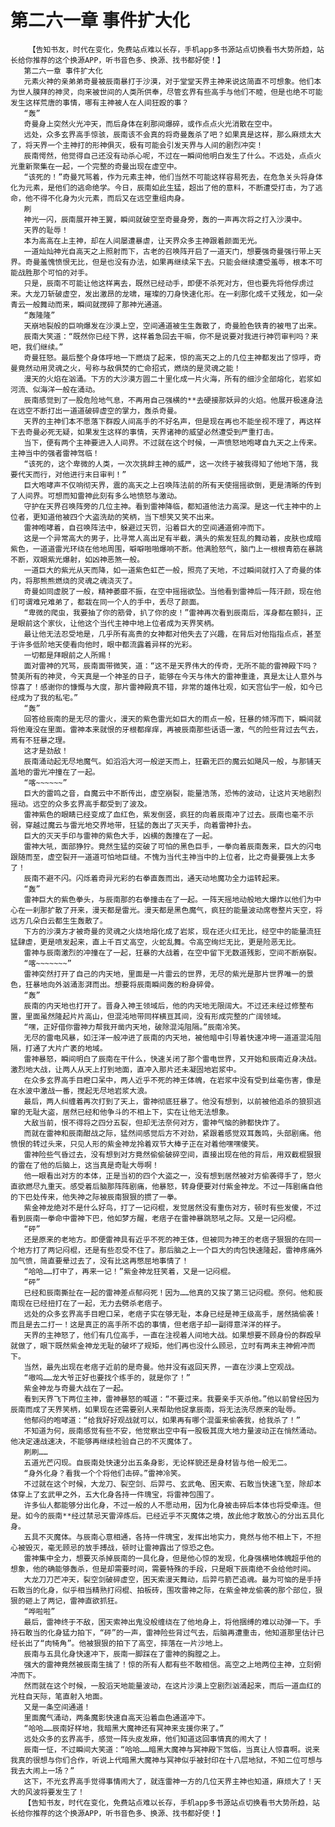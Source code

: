 # 第二六一章 事件扩大化
        【告知书友，时代在变化，免费站点难以长存，手机app多书源站点切换看书大势所趋，站长给你推荐的这个换源APP，听书音色多、换源、找书都好使！】
       第二六一章 事件扩大化
       元素火神的亲弟弟奇曼被辰南暴打于沙漠，对于堂堂天界主神来说这简直不可想象。他们本为世人膜拜的神灵，向来被世间的人类所供奉，尽管玄界有些高手与他们不睦，但是也绝不可能发生这样荒唐的事情，哪有主神被人在人间狂殴的事？
       “轰”
       奇曼身上突然火光冲天，而后身体在刹那间爆碎，或作点点火光消散在空中。
       远处，众多玄界高手惊骇，辰南该不会真的将奇曼轰杀了吧？如果真是这样，那么麻烦太大了，将天界一个主神打的形神俱灭，极有可能会引发天界与人间的剧烈冲突！
       辰南愕然，他觉得自己还没有动杀心呢，不过在一瞬间他明白发生了什么。不远处，点点火光重新聚集在一起，一个完整的奇曼出现在虚空中。
       “该死的！”奇曼咒骂着，作为元素主神，他们当然不可能这样容易死去，在危急关头将身体化为元素，是他们的逃命绝学。今日，辰南如此生猛，超出了他的意料，不断遭受打击，为了逃命，他不得不化身为火元素，而后又在远空重组肉身。
       刷
       神光一闪，辰南展开神王翼，瞬间就破空至奇曼身旁，轰的一声再次将之打入沙漠中。
       天界的耻辱！
       本为高高在上主神，却在人间屡遭暴虐，让天界众多主神跟着颜面无光。
       一道灿灿神光自高天之上照射而下，古老的召唤阵开启了一道天门，想要强奇曼强行带上天界。奇曼羞愧愤恨无比，但是也没有办法，如果再继续呆下去。只能会继续遭受羞辱，根本不可能战胜那个可怕的对手。
       只是，辰南不可能让他这样离去，既然已经动手，即便不杀死对方，但也要先将他俘虏过来。大龙刀斩破虚空，发出激昂的龙啸，璀璨的刀身快速化形。在一刹那化成千丈残龙，如一朵青云一般舞动而来，瞬间就搅碎了那神光通道。
       “轰隆隆”
       天崩地裂般的巨响爆发在沙漠上空，空间通道被生生轰散了，奇曼脸色铁青的被甩了出来。
       辰南大笑道：“既然你已经下界，这样着急回去干嘛，你不是说要对我进行神罚审判吗？来吧，我们继续。”
       奇曼狂怒。最后整个身体呼地一下燃烧了起来，惊的高天之上的几位主神都发出了惊呼，奇曼竟然动用灵魂之火，号称与敌俱焚的亡命招式，燃烧的是灵魂之能！
       漫天的火焰在汹涌。下方的大沙漠方圆二十里化成一片火海，所有的细沙全部熔化，岩浆如河流、似海洋一般在涌动。
       辰南感觉到了一股危险地气息，不再用自己强横的**去硬接那妖异的火焰。他展开极速身法在远空不断打出一道道破碎虚空的掌力，轰杀奇曼。
       天界的主神们本不愿落下群殴人间高手的不好名声，但是现在再也不能坐视不理了，再这样下去奇曼必死无疑，如果发生这样的事情，天界诸神的威望必然遭受到严重打击。
       当下，便有两个主神要进入人间界。不过就在这个时候，一声愤怒地咆哮自九天之上传来。主神当中的强者雷神驾临！
       “该死的，这个卑微的人类，一次次挑衅主神的威严，这一次终于被我得知了他地下落，我要代天而行，对他进行末日审判！”
       巨大咆哮声不仅响彻天界，震的高天之上召唤阵法前的所有天使摇摇欲倒，更是清晰的传到了人间界。可想而知雷神此刻有多么地愤怒与激动。
       守护在天界召唤阵旁的几位主神。看到雷神降临，都知道他法力高深。是这一代主神中的上位者，更知道他被四个大盗洗劫的笑柄，当下想笑又笑不出来。
       雷神咆哮着，自召唤阵法中，躲避过天罚，沿着巨大的空间通道俯冲而下。
       这是一个异常高大的男子，比寻常人高出足有半截，满头的紫发狂乱的舞动着，皮肤也成暗紫色，一道道雷光环绕在他地周围，噼噼啪啪爆响不断。他满脸怒气，脑门上一根根青筋在暴跳不断，双眼紫光爆射，如凶神恶煞一般。
       一道巨大的紫光从天而降，如一道紫色虹芒一般，照亮了天地，不过瞬间就打入了奇曼的体内，将那熊熊燃烧的灵魂之魂浇灭了。
       奇曼如同虚脱了一般，精神萎靡不振，在空中摇摇欲坠。当他看到雷神后一阵汗颜，现在他们可谓难兄难弟了，都栽在同一个人的手中，丢尽了颜面。
       “卑微的爬虫，我要抽了你的筋骨，扒了你的皮！”雷神再次看到辰南后，浑身都在颤抖，正是眼前这个家伙，让他这个当代主神中地上位者成为天界笑柄。
       最让他无法忍受地是，几乎所有高贵的女神都对他失去了兴趣，在背后对他指指点点，甚至于许多低阶地天使看向他时，眼中都流露着异样的光彩。
       一切都是拜眼前之人所赐！
       面对雷神的咒骂，辰南面带微笑，道：“这不是天界伟大的传奇，无所不能的雷神殿下吗？赞美所有的神灵，今天真是一个神圣的日子，能够在今天与伟大的雷神重逢，真是太让人意外与惊喜了！感谢你的慷慨与大度，那片雷神殿真不错，非常的雄伟壮观，如天宫仙宇一般，如今已经成为了我的私宅。”
       “轰”
       回答给辰南的是无尽的雷火，漫天的紫色雷光如巨大的雨点一般，狂暴的倾泻而下，瞬间就将他淹没在里面。雷神本来就恨的牙根都痒痒，再被辰南那些话语一激，气的险些背过去气去，焉有不狂暴之理。
       这才是劲敌！
       辰南涌动起无尽地魔气。如滔滔大河一般逆天而上，狂霸无匹的魔云如飓风一般，与那铺天盖地的雷光冲撞在了一起。
       “喀~~~~~~”
       巨大的雷鸣之音，自魔云中不断传出，虚空崩裂，能量浩荡，恐怖的波动，让这片天地剧烈摇动。远空的众多玄界高手都受到了波及。
       雷神紫色的眼睛已经变成了血红色，紫发倒竖，疯狂的向着辰南冲了过去。辰南也毫不示弱，穿越过魔云与雷光地交界地带，狂猛的轰出了灭天手，向着雷神扑去。
       巨大的灭天手印与雷神的紫色大手，凶横的轰撞在了一起。
       雷神大吼，面部狰狞。竟然生猛的突破了可怕的黑色巨手，一拳向着辰南轰来，巨大的闪电跟随而至，虚空裂开一道道可怕地巨缝。不愧为当代主神当中的上位者，比之奇曼要强上太多了！
       辰南不避不闪。闪烁着奇异光彩的右拳直轰而出，通天动地魔功全力运转起来。
       “轰”
       雷神巨大的紫色拳头，与辰南那的右拳撞击在了一起。一阵天摇地动般地大爆炸以他们为中心在一刹那扩散了开来，漫天都是雷光。漫天都是黑色魔气，疯狂的能量波动席卷整片天空，将远方几朵白云都生生轰散了。
       下方的沙漠方才被奇曼的灵魂之火烧地熔化成了岩浆，现在还火红无比，经空中的能量流狂猛肆虐，更是喷发起来，直上千百丈高空，火蛇乱舞。令高空绚烂无比，更是险恶无比。
       雷神与辰南激烈的冲撞在了一起，狂暴的大战着，在空中留下无数道残影，空间不断崩裂。
       “喀~~~~~~~”
       雷神突然打开了自己的内天地，里面是一片雷云的世界，无尽的紫光是那片世界唯一的景色，狂暴地向外汹涌澎湃而出。想要将辰南瞬间轰的粉身碎骨。
       “轰”
       辰南的内天地也打开了。晋身入神王领域后，他的内天地无限阔大。不过还未经过修整布置，里面虽然隆起片片高山，但混沌地带同样横亘其间，没有形成完整的广阔领域。
       “嘿，正好借你雷神力帮我开凿内天地，破除混沌阻隔。”辰南冷笑。
       无尽的雷电风暴，如汪洋一般冲进了辰南的内天地，被他暗中引导着快速冲垮一道道混沌阻隔，打通了大片广袤的地域。
       雷神暴怒，瞬间明白了辰南在干什么，快速关闭了那个雷电世界，又开始和辰南近身决战。激烈地大战，让两人从天上打到地面，直冲入那片还未凝固地岩浆中。
       在众多玄界高手目瞪口呆中，两人近乎不死的神王体魄，在岩浆中没有受到丝毫伤害，像是在水波中激战一番，搅起无尽地岩浆大浪。
       最后，两人纠缠着再次打到了天上，雷神彻底狂暴了。他没有想到，以前被他追杀的狼狈逃窜的无耻大盗，居然已经和他争斗的不相上下，实在让他无法想象。
       大敌当前，恨不得将之四分五裂，但却无法奈何对方，雷神气恼的肺都快炸了。
       而就在雷神和辰南酣战之际，猛然间感觉后方不对劲，紧跟着感觉双耳轰鸣，头部剧痛。他愤恨的转过头来，只见人形的紫金神龙拎着双节大棒子正在对着他嘿嘿傻笑。
       雷神险些气昏过去，没有想到对方竟然偷偷破碎空间，直接出现在他的背后，用双截棍狠狠的雷在了他的后脑上，这当真是奇耻大辱啊！
       他一眼看出对方的本体，正是当初的四个大盗之一，没有想到居然被对方偷袭得手了，怒火直欲燃尽九重天。感受着后脑那阵阵剧痛，他暴怒，转身便要对付紫金神龙。不过一阵剧痛自他的下巴处传来，他失神之际被辰南狠狠的掼了一拳。
       紫金神龙绝对不是什么好鸟，打了一记闷棍，发觉居然没有重伤对方，顿时有些发傻，不过看到辰南一拳命中雷神下巴，他如梦方醒，老痞子在雷神暴跳怒吼之际。又是一记闷棍。
       “砰”
       还是原来的老地方。即便雷神具有近乎不死的神王体，但被同为神王的老痞子狠狠的在同一个地方打了两记闷棍，还是有些忍受不住了。那后脑之上一个巨大的肉包快速隆起，雷神疼痛外加气愤，简直要晕过去了，没有比这再憋屈地事情了！
       “哈哈……打中了，再来一记！”紫金神龙狂笑着，又是一记闷棍。
       “砰”
       已经和辰南撕扯在一起的雷神差点郁闷死！因为……他真的又挨了第三记闷棍。奈何。他和辰南现在已经扭打在了一起，无力去劈杀老痞子。
       远处的众多玄界高手目瞪口呆，老痞子实在够无耻，本身已经是神王级高手，居然搞偷袭！而且是去二打一！这是真正的高手所不齿的事情，但老痞子却一副得意洋洋的样子。
       天界的主神怒了，他们有几位高手，一直在注视着人间地大战。如果想要不顾身份的群殴早就做了，眼下既然紫金神龙无耻的破坏了规矩，他们再也没什么顾忌，立时有两未主神俯冲而下。
       当然，最先出现在老痞子近前的是奇曼。他并没有返回天界，一直在沙漠上空观战。
       “嗷呜……龙大爷正好也要找个练手的，就是你了！”
       紫金神龙与奇曼大战在了一起。
       看到天界飞下两位主神，雷神暴怒的喊道：“不要过来。我要亲手灭杀他。”他以前曾经因为辰南而成了天界笑柄，如果现在还需要别人来帮助他捉拿辰南，将无法洗尽原来的耻辱。
       他郁闷的咆哮道：“给我好好观战就可以，如果再有哪个混蛋来偷袭我，给我杀了！”
       不知道为何，辰南感觉有些不安，他觉察出空中有一股极其庞大地力量波动正在悄然涌动。他决定速战速决，不能够再继续检验自己的不灭魔体了。
       刷刷……
       五道光芒闪现。自辰南处快速分出五条身影，无论样貌还是身材皆与他一般无二。
       “身外化身？看我一个个将他们击碎。”雷神冷笑。
       不过就在这个时候，大龙刀、裂空剑、后羿弓、玄武龟、困天索、石敢当快速飞至，除却本体穿上了玄武甲之外，五大化身各持一件瑰宝，将雷神包围了。
       许多仙人都能够分出化身，不过一般的人不愿动用，因为化身被击碎后本体也将受牵连。但是。如今的辰南**经过禁忌天雷淬炼后。已经近乎不灭魔体之境，故此他才敢放心的分出五具化身。
       五具不灭魔体。与辰南心意相通，各持一件瑰宝，发挥出地实力，竟然与他不相上下，不担心被毁灭，毫无顾忌的放手搏战，顿时让雷神露出了惊恐之色。
       雷神集中全力，想要灭杀掉辰南的一具化身，但是他心惊的发现，化身强横地体魄超乎他的想象，他的确能够轰杀，但是却需要时间，需要特殊的手段，只是眼下辰南绝不会给他时间。
       大龙刀刀芒冲天，裂空剑破碎虚空，困天索漫天舞动，后羿弓箭芒追魂。最为可恼的是手持石敢当的化身，似乎相当精熟打闷棍、拍板砖，围攻雷神之际，在紫金神龙偷袭的那个部位，狠狠的砸上了两记，雷神直欲抓狂。
       “哗啦啦”
       最后，雷神终于不敌，困天索神出鬼没般缠绕在了他地身上，将他捆缚的难以动弹一下。手持石敢当的化身猛力拍下，“砰”的一声，雷神险些背过气去，后脑再遭重击，他知道那里估计已经长出了“肉犄角”。他被狠狠的拍下了高空，摔落在一片沙地上。
       辰南与五具化身快速冲下，辰南一脚踩在了雷神的胸膛之上。
       强大的雷神竟然被辰南生擒了！惊的所有人都有些不敢相信。高空之上地两位主神，立刻俯冲而下。
       然而就在这个时候，一股滔天地能量波动，在这片沙漠上空剧烈汹涌起来，而后一道血红的光柱自天际，笔直射入地面。
       又是一条空间通道！
       里面魔气涌动，两条魔影快速自高天沿着血色通道冲下。
       “哈哈……辰南好样地，我暗黑大魔神还有冥神来支援你来了。”
       远处众多的玄界高手，感觉一阵头皮发麻，他们知道这回事情真的闹大了！
       辰南一怔，不过瞬间大笑道：“哈哈……暗黑大魔神与冥神殿下驾临，当真让人惊喜啊。说来我真的很想与你们合作，听说上代暗黑大魔神与冥神似乎被封印在十八层地狱，不知二位可想与我去大闹上一场？”
       这下，不光玄界高手觉得事情闹大了，就连雷神一方的几位天界主神也知道，麻烦大了！天大的风波将要发生了！
       【告知书友，时代在变化，免费站点难以长存，手机app多书源站点切换看书大势所趋，站长给你推荐的这个换源APP，听书音色多、换源、找书都好使！】